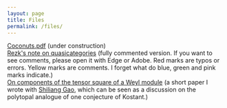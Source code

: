 ```yaml
---
layout: page
title: Files
permalink: /files/
---
```


[Coconuts.pdf](/files/costuff.pdf) (under construction)\
[Rezk's note on quasicategories](/files/quasicategories.pdf) (fully commented version. If you want to see comments, please open it with Edge or Adobe. Red marks are typos or errors. Yellow marks are comments. I forget what do blue, green and pink marks indicate.)\
[On components of the tensor square of a Weyl module](/files/components.pdf) (a short paper I wrote with [Shiliang Gao](https://sites.google.com/illinois.edu/shiliang-gao), which can be seen as a discussion on the polytopal analogue of one conjecture of Kostant.)
